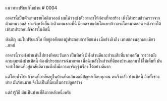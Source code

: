 แนวทางปรับแก้ไขบ้าน # 0004

อาคารนี้เป็นตัวแทนขายไอติมวอลล์ ผมได้วางผังตัวอาคารให้ก่อนที่จะสร้าง เพิ่งได้ทราบข่าวคราวจากตัวแทนวอลล์ ของจังหวัดอื่นว่าตัวแทนของที่นี่ มียอดขายเติบโตแบบก้าวกระโดดมาตลอด หลังจากได้เข้ามาประกอบกิจการในตึกนี้

บังเอิญ ผมไปปรับแก้ไข ที่อยู่อาศัยของผู้ประกอบการอีกแห่ง เมื่ออ้างอิงถึง เขาบอกขนลุกเลยเชียว ..แหม่

อาคารนี้วางผังบ้านหันไปทางทิศตะวันตก เป็นทิศที่ มีทั้งส่วนดีและส่วนเสียที่มากพอกัน การวางผังควบคุมพลังบ้านทิศนี้ ต้องมีประสบการณ์มากพอ เพื่อดึงพลังในส่วนที่ดีของบ้านออกมาใช้ให้เต็มที่ มันจะทำให้คนที่อยู่อาศัยมีความมั่งคั่งมีความเจริญรุ่งเรือง ได้อย่างดีมาก

แต่โดยทั่วไปแล้วคนที่อาศัยอยู่ในบ้านที่ตะวันตกมีปัญหาเกือบทุกคน คนจึงกลัว บ้านทิศนี้ อีกทั้งช่วงบ่าย มันร้อนมาก จึงไม่เป็นที่นิยมในการปลูกสร้าง

แต่ถ้ารู้วิธี มันเป็นบ้านที่ดีมากหลังหนึ่งครับ
